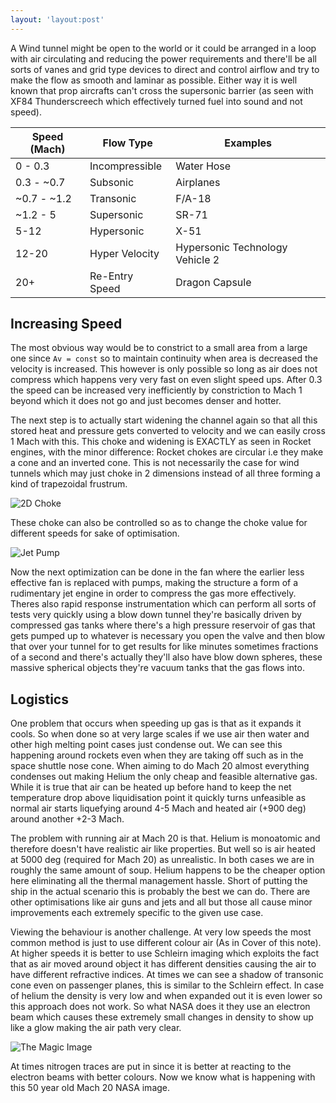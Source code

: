 ```yaml
---
layout: 'layout:post'
---
```


A Wind tunnel might be open to the world or it could be arranged in a loop with air circulating and reducing the power requirements and there'll be all sorts of vanes and grid type devices to direct and control airflow and try to make the flow as smooth and laminar as possible. Either way it is well known that prop aircrafts can't cross the supersonic barrier (as seen with XF84 Thunderscreech which effectively turned fuel into sound and not speed).

| **Speed (Mach)** | **Flow Type**  | **Examples**                    |
|------------------|----------------|---------------------------------|
| 0 - 0.3          | Incompressible | Water Hose                      |
| 0.3 - ~0.7       | Subsonic       | Airplanes                       |
| ~0.7 - ~1.2      | Transonic      | F/A-18                          |
| ~1.2 - 5         | Supersonic     | SR-71                           |
| 5-12             | Hypersonic     | X-51                            |
| 12-20            | Hyper Velocity | Hypersonic Technology Vehicle 2 |
| 20+              | Re-Entry Speed | Dragon Capsule                  |

## Increasing Speed
The most obvious way would be to constrict to a small area from a large one since ```Av = const``` so to maintain continuity when area is decreased the velocity is increased.  This however is only possible so long as air does not compress which happens very very fast on even slight speed ups. After 0.3 the speed can be increased very inefficiently by constriction to Mach 1 beyond which it does not go and just becomes denser and hotter.

The next step is to actually start widening the channel again so that all this stored heat and pressure gets converted to velocity and we can easily cross 1 Mach with this. This choke and widening is EXACTLY as seen in Rocket engines, with the minor difference: Rocket chokes are circular i.e they make a cone and an inverted cone. This is not necessarily the case for wind tunnels which may just choke in 2 dimensions instead of all three forming a kind of trapezoidal frustrum.

![2D Choke](https://i.imgur.com/uD10vX8.png)

These choke can also be controlled so as to change the choke value for different speeds for sake of optimisation.

![Jet Pump](https://i.imgur.com/q8PTJqe.png)

Now the next optimization can be done in the fan where the earlier less effective fan is replaced with pumps, making the structure a form of a rudimentary jet engine in order to compress the gas more effectively. Theres also rapid response instrumentation which can perform all sorts of tests very quickly using a blow down tunnel they're basically driven by compressed gas tanks where there's a high pressure reservoir of gas that gets pumped up to whatever is necessary you open the valve and then blow that over your tunnel for to get results for like minutes sometimes fractions of a second and there's actually they'll also have blow down spheres, these massive spherical objects they're vacuum tanks that the gas flows into.

## Logistics
One problem that occurs when speeding up gas is that as it expands it cools. So when done so at very large scales if we use air then water and other high melting point cases just condense out. We can see this happening around rockets even when they are taking off such as in the space shuttle nose cone. When aiming to do Mach 20 almost everything condenses out making Helium the only cheap and feasible alternative gas. While it is true that air can be heated up before hand to keep the net temperature drop above liquidisation point it quickly turns unfeasible as normal air starts liquefying around 4-5 Mach and heated air (+900 deg) around another +2-3 Mach.

The problem with running air at Mach 20 is that. Helium is monoatomic and therefore doesn't have realistic air like properties. But well so is air heated at 5000 deg (required for Mach 20) as unrealistic. In both cases we are in roughly the same amount of soup. Helium happens to be the cheaper option here eliminating all the thermal management hassle. Short of putting the ship in the actual scenario this is probably the best we can do. There are other optimisations like air guns and jets and all but those all cause minor improvements each extremely specific to the given use case.

Viewing the behaviour is another challenge. At very low speeds the most common method is just to use different colour air (As in Cover of this note). At higher speeds it is better to use Schleirn imaging which exploits the fact that as air moved around object it has different densities causing the air to have different refractive indices. At times we can see a shadow of transonic cone even on passenger planes, this is similar to the Schleirn effect. In case of helium the density is very low and when expanded out it is even lower so this approach does not work. So what NASA does it they use an electron beam which causes these extremely small changes in density to show up like a glow making the air path very clear.

![The Magic Image](https://i.imgur.com/FLbr51e.png)

At times nitrogen traces are put in since it is better at reacting to the electron beams with better colours. Now we know what is happening with this 50 year old Mach 20 NASA image.